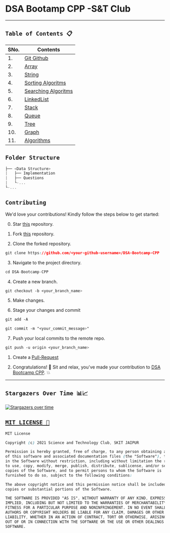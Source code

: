 # DSA Bootamp CPP -S&T Club
-----

## `Table of Contents 📋`
| SNo. | **Contents** |
| ---  | ------------ |
| 1.   | [Git Github](#1-Git-Github) |
| 2.   | [Array](#2-Array) |
| 3.   | [String](#3-String) |
| 4.   | [Sorting Algoritms](#4-SortingAlgoritms) |
| 5.   | [Searching Algoritms](#5-SearchingAlgorithms) |
| 6.   | [LinkedList](#6-LinkedList) |
| 7.   | [Stack](#7-Stack) |
| 8.   | [Queue](#8-Queue) |
| 9.   | [Tree](#9-Tree) |
| 10.   | [Graph](#10-Graph) |
| 11.   | [Algorithms](#11-Algorithms) |

## `Folder Structure`
```js
├── <Data Structure>
|   ├── Implementation 
|   ├── Questions
|   └-...
└-...
```

## `Contributing` 
We'd love your contributions! Kindly follow the steps below to get started:

0. Star <a href="https://github.com/snt-club/DSA-Bootcamp-CPP" title="this">this</a> repository.

1. Fork <a href="https://github.com/snt-club/DSA-Bootcamp-CPP" title="this">this</a> repository.

2. Clone the forked repository.
```css
git clone https://github.com/<your-github-username>/DSA-Bootcamp-CPP 
```
  
3. Navigate to the project directory.
```py
cd DSA-Bootcamp-CPP
```

4. Create a new branch.
```css
git checkout -b <your_branch_name>
```

5. Make changes.

6. Stage your changes and commit
```css
git add -A

git commit -m "<your_commit_message>"
```

7. Push your local commits to the remote repo.
```css
git push -u origin <your_branch_name>
```

1. Create a <a href="https://docs.github.com/en/github/collaborating-with-pull-requests/proposing-changes-to-your-work-with-pull-requests/creating-a-pull-request" title="Pull Request">Pull-Request</a> 

2. Congratulations! 🎉 Sit and relax, you've made your contribution to <a href="https://github.com/snt-club/DSA-Bootcamp-CPP" title="DSA-Bootcamp-CPP">DSA Bootcamp CPP</a>. 💥
---

## `Stargazers Over Time 📊📈` 

[![Stargazers over time](https://starchart.cc/snt-club/DSA-Bootcamp-CPP.svg)](https://starchart.cc/snt-club/DSA-Bootcamp-CPP)

## [`MIT LICENSE 📜`](https://github.com/snt-club/DSA-Bootcamp-CPP/blob/master/LICENSE)
```css
MIT License

Copyright (c) 2021 Science and Technology Club, SKIT JAIPUR

Permission is hereby granted, free of charge, to any person obtaining a copy
of this software and associated documentation files (the "Software"), to deal
in the Software without restriction, including without limitation the rights
to use, copy, modify, merge, publish, distribute, sublicense, and/or sell
copies of the Software, and to permit persons to whom the Software is
furnished to do so, subject to the following conditions:

The above copyright notice and this permission notice shall be included in all
copies or substantial portions of the Software.

THE SOFTWARE IS PROVIDED "AS IS", WITHOUT WARRANTY OF ANY KIND, EXPRESS OR
IMPLIED, INCLUDING BUT NOT LIMITED TO THE WARRANTIES OF MERCHANTABILITY,
FITNESS FOR A PARTICULAR PURPOSE AND NONINFRINGEMENT. IN NO EVENT SHALL THE
AUTHORS OR COPYRIGHT HOLDERS BE LIABLE FOR ANY CLAIM, DAMAGES OR OTHER
LIABILITY, WHETHER IN AN ACTION OF CONTRACT, TORT OR OTHERWISE, ARISING FROM,
OUT OF OR IN CONNECTION WITH THE SOFTWARE OR THE USE OR OTHER DEALINGS IN THE
SOFTWARE.
```